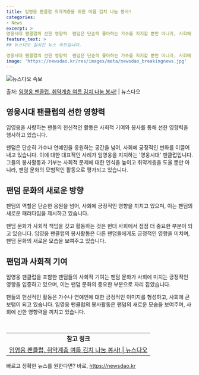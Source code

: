 ```yaml
---
title: 임영웅 팬클럽 취약계층을 위한 여름 김치 나눔 봉사!
categories:
- News
excerpt: >
영웅시대 팬클럽의 선한 영향력  팬덤은 단순히 좋아하는 가수를 지지할 뿐만 아니라, 사회에 선한 영향력을 발…
feature_text: >
## 뉴스다오 실시간 뉴스 속보입니다.

영웅시대 팬클럽의 선한 영향력  팬덤은 단순히 좋아하는 가수를 지지할 뿐만 아니라, 사회에 선한 영향력을 발…
image: 'https://newsdao.kr/res/images/meta/newsdao_breakingnews.jpg'
---
```


![뉴스다오 속보](https://newsdao.kr/res/images/meta/newsdao_breakingnews.jpg)

<p>출처: <a href="https://newsdao.kr/4407" rel="dofollow">임영웅 팬클럽, 취약계층 여름 김치 나눔 봉사!</a> | 뉴스다오</p>

<h2 data-ke-size="size26">영웅시대 팬클럽의 선한 영향력</h2>
임영웅을 사랑하는 팬들의 헌신적인 활동은 사회적 기여와 봉사를 통해 선한 영향력을 행사하고 있습니다.

<p data-ke-size="size16">팬덤은 단순히 가수나 연예인을 응원하는 공간을 넘어, 사회에 긍정적인 변화를 이끌어내고 있습니다. 이에 대한 대표적인 사례가 임영웅을 지지하는 '영웅시대' 팬클럽입니다. 그들의 봉사활동과 기부는 사회적 문제에 대한 인식을 높이고 취약계층을 도울 뿐만 아니라, 팬덤 문화의 모범적인 활동으로 평가되고 있습니다.</p>

<h2 data-ke-size="size26">팬덤 문화의 새로운 방향</h2>
팬덤의 역할은 단순한 응원을 넘어, 사회에 긍정적인 영향을 끼치고 있으며, 이는 팬덤의 새로운 패러다임을 제시하고 있습니다.

<p data-ke-size="size16">팬덤 문화가 사회적 책임을 갖고 활동하는 것은 현대 사회에서 점점 더 중요한 부분이 되고 있습니다. 임영웅 팬클럽의 봉사활동은 다른 팬덤들에게도 긍정적인 영향을 미치며, 팬덤 문화의 새로운 모습을 보여주고 있습니다.</p>

<h2 data-ke-size="size26">팬덤과 사회적 기여</h2>
임영웅 팬클럽을 포함한 팬덤들의 사회적 기여는 팬덤 문화가 사회에 미치는 긍정적인 영향을 입증하고 있으며, 이는 팬덤 문화의 중요한 부분으로 자리 잡았습니다.

<p data-ke-size="size16">팬들의 헌신적인 활동은 가수나 연예인에 대한 긍정적인 이미지를 형성하고, 사회에 큰 보탬이 되고 있습니다. 임영웅 팬클럽의 봉사활동은 팬덤의 새로운 모습을 보여주며, 사회에 선한 영향력을 끼치고 있습니다.</p>

<p data-ke-size="size16">&nbsp;</p>
<table>
   <tbody>
      <tr>
         <td style="text-align: center; height: 17px;"><b>참고 링크</b></td>
      </tr>
      <tr>
         <td style="text-align: center; height: 17px;"><a href="https://newsdao.kr/4407">임영웅 팬클럽, 취약계층 여름 김치 나눔 봉사! | 뉴스다오</a></td>
      </tr>
   </tbody>
</table>
<p data-ke-size="size16"></p> 

빠르고 정확한 뉴스를 원한다면? 바로, <a href="https://newsdao.kr" rel="dofollow">https://newsdao.kr</a>


    
